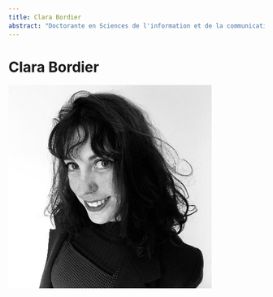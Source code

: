 ```yaml
---
title: Clara Bordier
abstract: "Doctorante en Sciences de l'information et de la communication"
---
```

# Clara Bordier #

![Clara Bordier](bordier_clara.png)